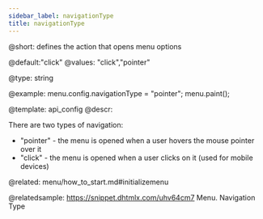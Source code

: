 ```yaml
---
sidebar_label: navigationType
title: navigationType
---          
```


@short: 
defines the action that opens menu options

@default:"click"
@values: "click","pointer"


@type: string

@example: 
menu.config.navigationType = "pointer";
menu.paint();


@template:	api_config
@descr: 

There are two types of navigation:

- "pointer" - the menu is opened when a user hovers the mouse pointer over it
- "click" - the menu is opened when a user clicks on it (used for mobile devices)

@related:
menu/how_to_start.md#initializemenu

@relatedsample: https://snippet.dhtmlx.com/uhv64cm7	Menu. Navigation Type